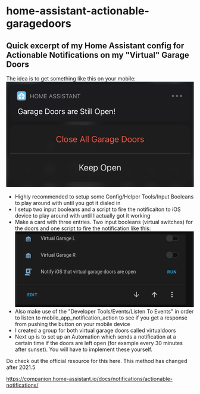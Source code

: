 # home-assistant-actionable-garagedoors
## Quick excerpt of my  Home Assistant config for Actionable Notifications on my "Virtual" Garage Doors

The idea is to get something like this on your mobile:
![alt text](https://raw.githubusercontent.com/rullywowpcb/home-assistant-actionable-garagedoors/main/ios_notification.jpg?raw=true)

- Highly recommended to setup some Config/Helper Tools/Input Booleans to play around with until you got it dialed in
- I setup two input booleans and a script to fire the notificaiton to iOS device to play around with until I actually got it working
- Make a card with three entries. Two input booleans (virtual switches) for the doors and one script to fire the notification like this:
![alt text](https://raw.githubusercontent.com/rullywowpcb/home-assistant-actionable-garagedoors/main/test_card_actionable_notifications.png?raw=true)
- Also make use of the "Developer Tools/Events/Listen To Events" in order to listen to mobile_app_notification_action to see if you get a response from pushing the button on your mobile device
- I created a group for both virtual garage doors called virtualdoors
- Next up is to set up an Automation which sends a notification at a certain time if the doors are left open (for example every 30 minutes after sunset). You will have to implement these yourself.

Do check out the official resource for this here. This method has changed after 2021.5

https://companion.home-assistant.io/docs/notifications/actionable-notifications/

